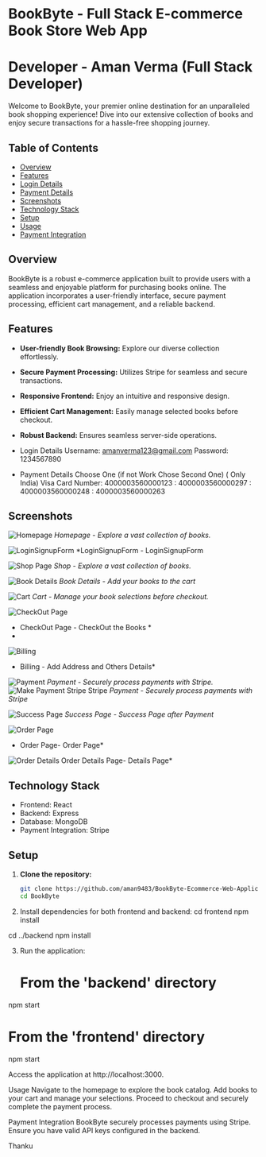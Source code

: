 # BookByte - Full Stack E-commerce Book Store Web App

# Developer - Aman Verma (Full Stack Developer)

Welcome to BookByte, your premier online destination for an unparalleled book shopping experience! Dive into our extensive collection of books and enjoy secure transactions for a hassle-free shopping journey.

## Table of Contents

- [Overview](#overview)
- [Features](#features)
- [Login Details](#login-details)
- [Payment Details](#login-details)
- [Screenshots](#screenshots)
- [Technology Stack](#technology-stack)
- [Setup](#setup)
- [Usage](#usage)
- [Payment Integration](#payment-integration)



## Overview

BookByte is a robust e-commerce application built to provide users with a seamless and enjoyable platform for purchasing books online. The application incorporates a user-friendly interface, secure payment processing, efficient cart management, and a reliable backend.

## Features

- **User-friendly Book Browsing:** Explore our diverse collection effortlessly.
- **Secure Payment Processing:** Utilizes Stripe for seamless and secure transactions.
- **Responsive Frontend:** Enjoy an intuitive and responsive design.
- **Efficient Cart Management:** Easily manage selected books before checkout.
- **Robust Backend:** Ensures seamless server-side operations.

- Login Details
 Username: amanverma123@gmail.com
 Password: 1234567890

- Payment Details Choose One (if not Work Chose Second One) ( Only India) Visa
 Card Number: 4000003560000123
            : 4000003560000297
            : 4000003560000248
            : 4000003560000263



## Screenshots

![Homepage](https://github.com/aman9483/BookByte-Ecommerce-Web-Application/assets/118650697/63b72a9f-ce3f-4b48-97f7-57b3aef5dbd7)
*Homepage - Explore a vast collection of books.*

![LoginSignupForm](https://github.com/aman9483/BookByte-Ecommerce-Web-Application/assets/118650697/0fcf9ae6-bb55-4575-9aa3-5f4b1e345351)
*LoginSignupForm - LoginSignupForm

![Shop Page](https://github.com/aman9483/BookByte-Ecommerce-Web-Application/assets/118650697/c8fdc98e-4217-4767-afd1-6a67247698ac)
*Shop - Explore a vast collection of books.*

![Book Details](https://github.com/aman9483/BookByte-Ecommerce-Web-Application/assets/118650697/eded71e7-ffb2-40d9-ab85-c94ba8444211)
*Book Details - Add your books to the cart*

![Cart](https://github.com/aman9483/BookByte-Ecommerce-Web-Application/assets/118650697/c78420f9-5421-4127-829b-a1d81e2630af)
*Cart - Manage your book selections before checkout.*

![CheckOut Page](https://github.com/aman9483/BookByte-Ecommerce-Web-Application/assets/118650697/8cbae99b-8035-4699-b6c3-91a9444e7749)
*  CheckOut Page - CheckOut the Books *
* 

 ![Billing]( https://github.com/aman9483/BookByte-Ecommerce-Web-Application/assets/118650697/bd19026d-864d-4bac-a57c-ce167f07193e)
* Billing - Add Address and Others Details*

![Payment](https://github.com/aman9483/BookByte-Ecommerce-Web-Application/assets/118650697/d68419a9-661e-4360-8346-83e2b9a0e00c)
*Payment - Securely process payments with Stripe.*
![Make Payment Stripe Stripe](https://github.com/aman9483/BookByte-Ecommerce-Web-Application/assets/118650697/3dccb483-7972-45c8-b907-176e5e61eea4)
*Payment - Securely process payments with Stripe*

![Success Page](https://github.com/aman9483/BookByte-Ecommerce-Web-Application/assets/118650697/e76664cc-3e45-4120-9189-0962e38592fa)
*Success Page - Success Page after Payment*

![Order Page](https://github.com/aman9483/BookByte-Ecommerce-Web-Application/assets/118650697/e4f9c6f7-789b-49f0-af44-9cb77eafdbc9)
* Order Page- Order Page*
  
![Order Details](https://github.com/aman9483/BookByte-Ecommerce-Web-Application/assets/118650697/53f131c7-d5b9-416f-977a-249032933653)
  Order Details Page- Details Page*

## Technology Stack

- Frontend: React
- Backend: Express
- Database: MongoDB
- Payment Integration: Stripe

## Setup

1. **Clone the repository:**
   ```bash
   git clone https://github.com/aman9483/BookByte-Ecommerce-Web-Application.git
   cd BookByte
2. Install dependencies for both frontend and backend:
    cd frontend
npm install

cd ../backend
npm install

3. Run the application:
   # From the 'backend' directory
npm start

# From the 'frontend' directory
npm start

Access the application at http://localhost:3000.

Usage
Navigate to the homepage to explore the book catalog.
Add books to your cart and manage your selections.
Proceed to checkout and securely complete the payment process.

Payment Integration
BookByte securely processes payments using Stripe. Ensure you have valid API keys configured in the backend.

Thanku 
